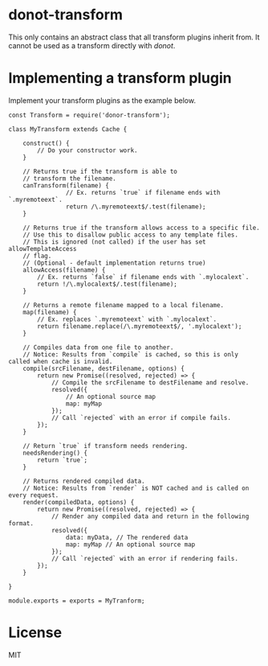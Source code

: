 donot-transform
===============

This only contains an abstract class that all transform plugins inherit from. It cannot be used as a transform directly with *donot*.

# Implementing a transform plugin

Implement your transform plugins as the example below.

    const Transform = require('donor-transform');

    class MyTransform extends Cache {

        construct() {
            // Do your constructor work.
        }

        // Returns true if the transform is able to
        // transform the filename.
        canTransform(filename) {
					// Ex. returns `true` if filename ends with `.myremoteext`.
					return /\.myremoteext$/.test(filename);
        }

        // Returns true if the transform allows access to a specific file.
        // Use this to disallow public access to any template files.
        // This is ignored (not called) if the user has set allowTemplateAccess
        // flag.
        // (Optional - default implementation returns true)
        allowAccess(filename) {
        	// Ex. returns `false` if filename ends with `.mylocalext`.
        	return !/\.mylocalext$/.test(filename);
        }

        // Returns a remote filename mapped to a local filename.
        map(filename) {
        	// Ex. replaces `.myremoteext` with `.mylocalext`.
        	return filename.replace(/\.myremoteext$/, '.mylocalext');
        }

        // Compiles data from one file to another.
        // Notice: Results from `compile` is cached, so this is only called when cache is invalid.
        compile(srcFilename, destFilename, options) {
        	return new Promise((resolved, rejected) => {
        		// Compile the srcFilename to destFilename and resolve.
        		resolved({
					// An optional source map
        			map: myMap
        		});
        		// Call `rejected` with an error if compile fails.
        	});
        }
        
        // Return `true` if transform needs rendering.
        needsRendering() {
        	return `true`;
        }

        // Returns rendered compiled data.
        // Notice: Results from `render` is NOT cached and is called on every request.
        render(compiledData, options) {
        	return new Promise((resolved, rejected) => {
        		// Render any compiled data and return in the following format.
        		resolved({
        			data: myData, // The rendered data
        			map: myMap // An optional source map
        		});
        		// Call `rejected` with an error if rendering fails.
        	});
        }

    }

    module.exports = exports = MyTranform;

# License

MIT

